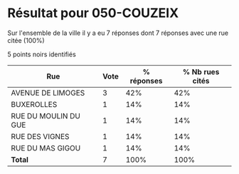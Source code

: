 # Résultat pour 050-COUZEIX

Sur l'ensemble de la ville il y a eu 7 réponses dont 7 réponses avec une rue citée (100%)

5 points noirs identifiés

| Rue | Vote | % réponses | % Nb rues cités|
|-----|------|------------|----------------|
| AVENUE DE LIMOGES | 3 | 42% | 42%|
| BUXEROLLES | 1 | 14% | 14%|
| RUE DU MOULIN DU GUE | 1 | 14% | 14%|
| RUE DES VIGNES | 1 | 14% | 14%|
| RUE DU MAS GIGOU | 1 | 14% | 14%|
| **Total** | 7 | 100% | 100%|
